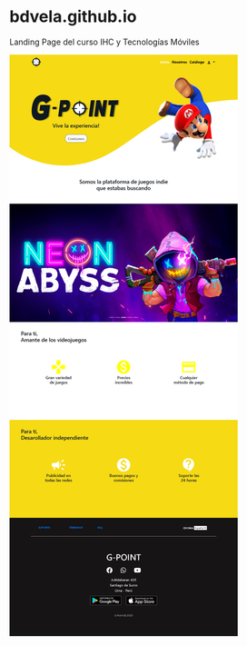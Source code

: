# bdvela.github.io
Landing Page del curso IHC y Tecnologías Móviles

![Screenshot](screenshot-landingpage.png)

